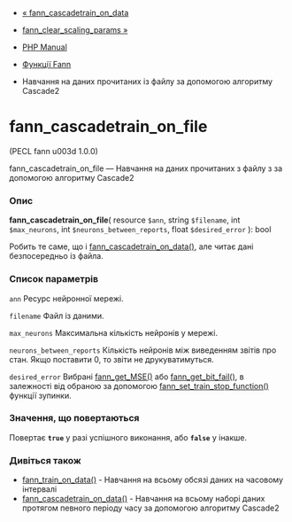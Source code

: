 - [«
fann_cascadetrain_on_data](function.fann-cascadetrain-on-data.md)
- [fann_clear_scaling_params
»](function.fann-clear-scaling-params.md)

- [PHP Manual](index.md)
- [Функції Fann](ref.fann.md)
- Навчання на даних прочитаних із файлу за допомогою алгоритму Cascade2

# fann_cascadetrain_on_file

(PECL fann u003d 1.0.0)

fann_cascadetrain_on_file — Навчання на даних прочитаних з файлу з
за допомогою алгоритму Cascade2

### Опис

**fann_cascadetrain_on_file**(
resource `$ann`,
string `$filename`,
int `$max_neurons`,
int `$neurons_between_reports`,
float `$desired_error`
): bool

Робить те саме, що і
[fann_cascadetrain_on_data()](function.fann-cascadetrain-on-data.md),
але читає дані безпосередньо із файла.

### Список параметрів

`ann`
Ресурс нейронної мережі.

`filename`
Файл із даними.

`max_neurons`
Максимальна кількість нейронів у мережі.

`neurons_between_reports`
Кількість нейронів між виведенням звітів про стан. Якщо поставити 0, то
звіти не друкуватимуться.

`desired_error`
Вибрані [fann_get_MSE()](function.fann-get-mse.md) або
[fann_get_bit_fail()](function.fann-get-bit-fail.md), в залежності від
обраною за допомогою
[fann_set_train_stop_function()](function.fann-set-train-stop-function.md)
функції зупинки.

### Значення, що повертаються

Повертає **`true`** у разі успішного виконання, або **`false`** у
інакше.

### Дивіться також

- [fann_train_on_data()](function.fann-train-on-data.md) - Навчання
на всьому обсязі даних на часовому інтервалі
- [fann_cascadetrain_on_data()](function.fann-cascadetrain-on-data.md) -
Навчання на всьому наборі даних протягом певного періоду
часу за допомогою алгоритму Cascade2
